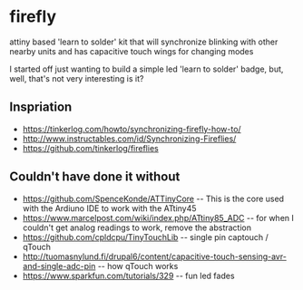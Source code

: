 # firefly
attiny based 'learn to solder' kit that will synchronize blinking with other nearby units and has capacitive touch wings for changing modes

I started off just wanting to build a simple led 'learn to solder' badge, but, well, that's not very interesting is it?

## Inspriation
* https://tinkerlog.com/howto/synchronizing-firefly-how-to/
* http://www.instructables.com/id/Synchronizing-Fireflies/
* https://github.com/tinkerlog/fireflies

## Couldn't have done it without
* https://github.com/SpenceKonde/ATTinyCore -- This is the core used with the Ardiuno IDE to work with the ATtiny45
* https://www.marcelpost.com/wiki/index.php/ATtiny85_ADC --  for when I couldn't get analog readings to work, remove the abstraction
* https://github.com/cpldcpu/TinyTouchLib -- single pin captouch / qTouch
* http://tuomasnylund.fi/drupal6/content/capacitive-touch-sensing-avr-and-single-adc-pin -- how qTouch works
* https://www.sparkfun.com/tutorials/329 -- fun led fades
